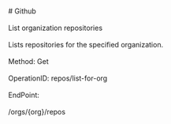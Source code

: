 <br>#     Github</br>
<br>List organization repositories</br>
<br>Lists repositories for the specified organization.</br>
<br>Method: Get</br>
<br>OperationID: repos/list-for-org</br>
<br>EndPoint:</br>
<br>/orgs/{org}/repos</br>
